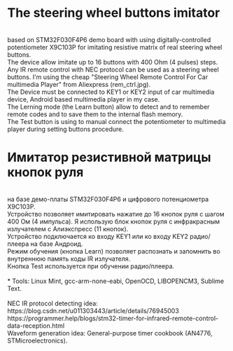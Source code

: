 # The steering wheel buttons imitator
<br>
based on STM32F030F4P6 demo board with using digitally-controlled
potentiometer X9C103P for imitating resistive matrix
of real steering wheel buttons.
<br>
The device allow imitate up to 16 buttons with 400 Ohm (4 pulses) steps.
<br>
Any IR remote control with NEC protocol can be used as a steering wheel buttons.
I'm using the cheap "Steering Wheel Remote Control For Car multimedia Player"
from Aliexpress (rem_ctrl.jpg).
<br>
The Device must be connected to KEY1 or KEY2 input of car multimedia device,
Android based multimedia player in my case.
<br>
The Lerning mode (the Learn button) allow to detect and to remember remote codes 
and to save them to the internal flash memory.
<br>
The Test button is using to manual connect the potentiometer to multimedia player
during setting buttons procedure.
<br>

# Имитатор резистивной матрицы кнопок руля
<br>
на базе демо-платы STM32F030F4P6 и цифрового потенциометра X9C103P.
<br>
Устройство позволяет имитировать нажатие до 16 кнопок руля с шагом 400 Ом (4 импульса).
Я использую блок кнопок руля с инфракрасным излучателем с Алиэкспресс (11 кнопок).
<br>
Устройство подключается ко входу KEY1 или ко входу KEY2 радио/плеера на базе Андроид.
<br>
Режим обучения (кнопка Learn) позволяет распознать и запомнить во внутреннюю память
 коды IR излучателя.
<br>
Кнопка Test используется при обучении радио/плеера.
<br>
<br>
* Tools: Linux Mint, gcc-arm-none-eabi, OpenOCD, LIBOPENCM3, Sublime Text.
<br><br>
NEC IR protocol detecting idea:
<br>
https://blog.csdn.net/u011303443/article/details/76945003
<br>
https://programmer.help/blogs/stm32-timer-for-infrared-remote-control-data-reception.html
<br>
Waveform generation idea: General-purpose timer cookbook (AN4776, STMicroelectronics).


